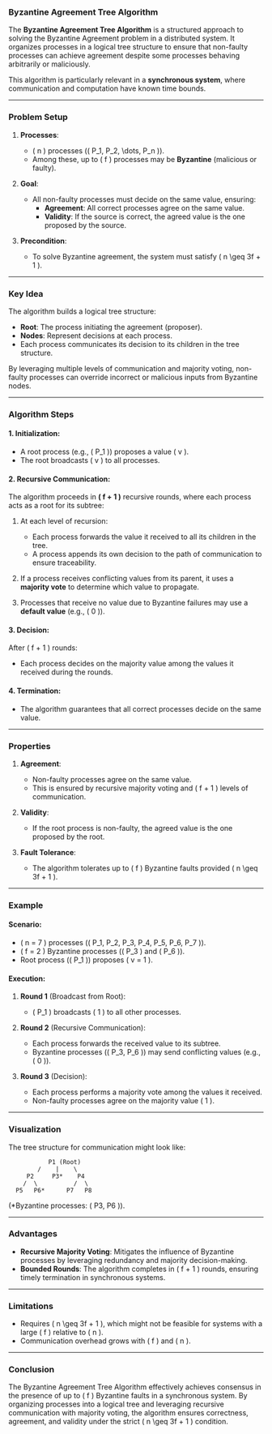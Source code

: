 ### **Byzantine Agreement Tree Algorithm**

The **Byzantine Agreement Tree Algorithm** is a structured approach to solving the Byzantine Agreement problem in a distributed system. It organizes processes in a logical tree structure to ensure that non-faulty processes can achieve agreement despite some processes behaving arbitrarily or maliciously.

This algorithm is particularly relevant in a **synchronous system**, where communication and computation have known time bounds.

---

### **Problem Setup**

1. **Processes**:
   - \( n \) processes (\( P_1, P_2, \dots, P_n \)).
   - Among these, up to \( f \) processes may be **Byzantine** (malicious or faulty).

2. **Goal**:
   - All non-faulty processes must decide on the same value, ensuring:
     - **Agreement**: All correct processes agree on the same value.
     - **Validity**: If the source is correct, the agreed value is the one proposed by the source.

3. **Precondition**:
   - To solve Byzantine agreement, the system must satisfy \( n \geq 3f + 1 \).

---

### **Key Idea**

The algorithm builds a logical tree structure:
- **Root**: The process initiating the agreement (proposer).
- **Nodes**: Represent decisions at each process.
- Each process communicates its decision to its children in the tree structure.

By leveraging multiple levels of communication and majority voting, non-faulty processes can override incorrect or malicious inputs from Byzantine nodes.

---

### **Algorithm Steps**

#### **1. Initialization**:
- A root process (e.g., \( P_1 \)) proposes a value \( v \).
- The root broadcasts \( v \) to all processes.

#### **2. Recursive Communication**:
The algorithm proceeds in **\( f + 1 \)** recursive rounds, where each process acts as a root for its subtree:
1. At each level of recursion:
   - Each process forwards the value it received to all its children in the tree.
   - A process appends its own decision to the path of communication to ensure traceability.

2. If a process receives conflicting values from its parent, it uses a **majority vote** to determine which value to propagate.

3. Processes that receive no value due to Byzantine failures may use a **default value** (e.g., \( 0 \)).

#### **3. Decision**:
After \( f + 1 \) rounds:
- Each process decides on the majority value among the values it received during the rounds.

#### **4. Termination**:
- The algorithm guarantees that all correct processes decide on the same value.

---

### **Properties**

1. **Agreement**:
   - Non-faulty processes agree on the same value.
   - This is ensured by recursive majority voting and \( f + 1 \) levels of communication.

2. **Validity**:
   - If the root process is non-faulty, the agreed value is the one proposed by the root.

3. **Fault Tolerance**:
   - The algorithm tolerates up to \( f \) Byzantine faults provided \( n \geq 3f + 1 \).

---

### **Example**

#### **Scenario**:
- \( n = 7 \) processes (\( P_1, P_2, P_3, P_4, P_5, P_6, P_7 \)).
- \( f = 2 \) Byzantine processes (\( P_3 \) and \( P_6 \)).
- Root process (\( P_1 \)) proposes \( v = 1 \).

#### **Execution**:

1. **Round 1** (Broadcast from Root):
   - \( P_1 \) broadcasts \( 1 \) to all other processes.

2. **Round 2** (Recursive Communication):
   - Each process forwards the received value to its subtree.
   - Byzantine processes (\( P_3, P_6 \)) may send conflicting values (e.g., \( 0 \)).

3. **Round 3** (Decision):
   - Each process performs a majority vote among the values it received.
   - Non-faulty processes agree on the majority value \( 1 \).

---

### **Visualization**

The tree structure for communication might look like:

```
           P1 (Root)
        /    |    \
     P2     P3*    P4
    /  \          /  \
  P5   P6*      P7   P8
```

(*Byzantine processes: \( P3, P6 \)).

---

### **Advantages**

- **Recursive Majority Voting**: Mitigates the influence of Byzantine processes by leveraging redundancy and majority decision-making.
- **Bounded Rounds**: The algorithm completes in \( f + 1 \) rounds, ensuring timely termination in synchronous systems.

---

### **Limitations**

- Requires \( n \geq 3f + 1 \), which might not be feasible for systems with a large \( f \) relative to \( n \).
- Communication overhead grows with \( f \) and \( n \).

---

### **Conclusion**

The Byzantine Agreement Tree Algorithm effectively achieves consensus in the presence of up to \( f \) Byzantine faults in a synchronous system. By organizing processes into a logical tree and leveraging recursive communication with majority voting, the algorithm ensures correctness, agreement, and validity under the strict \( n \geq 3f + 1 \) condition.
